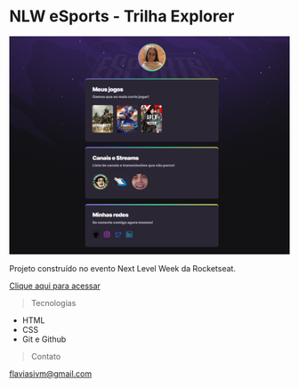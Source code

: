# NLW eSports - Trilha Explorer 

![preview](./Github/preview.png)

Projeto construído no evento Next Level Week da Rocketseat. 

[Clique aqui para acessar](https://github.com/flaviasiv/MARATONA_EXPLORER_NLWESPORTS)

>Tecnologias

- HTML
- CSS
- Git e Github

>Contato

flaviasivm@gmail.com